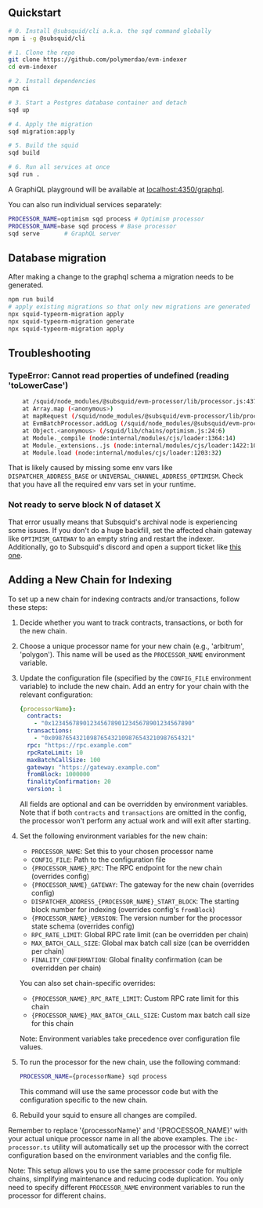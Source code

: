 ## Quickstart

```bash
# 0. Install @subsquid/cli a.k.a. the sqd command globally
npm i -g @subsquid/cli

# 1. Clone the repo
git clone https://github.com/polymerdao/evm-indexer
cd evm-indexer

# 2. Install dependencies
npm ci

# 3. Start a Postgres database container and detach
sqd up

# 4. Apply the migration
sqd migration:apply

# 5. Build the squid
sqd build

# 6. Run all services at once
sqd run .
```
A GraphiQL playground will be available at [localhost:4350/graphql](http://localhost:4350/graphql).

You can also run individual services separately:
```bash
PROCESSOR_NAME=optimism sqd process # Optimism processor
PROCESSOR_NAME=base sqd process # Base processor
sqd serve       # GraphQL server
```

## Database migration
After making a change to the graphql schema a migration needs to be generated.
```bash
npm run build
# apply existing migrations so that only new migrations are generated
npx squid-typeorm-migration apply
npx squid-typeorm-migration generate
npx squid-typeorm-migration apply
```

## Troubleshooting

### TypeError: Cannot read properties of undefined (reading 'toLowerCase')
```bash
    at /squid/node_modules/@subsquid/evm-processor/lib/processor.js:437:39
    at Array.map (<anonymous>)
    at mapRequest (/squid/node_modules/@subsquid/evm-processor/lib/processor.js:437:28)
    at EvmBatchProcessor.addLog (/squid/node_modules/@subsquid/evm-processor/lib/processor.js:195:20)
    at Object.<anonymous> (/squid/lib/chains/optimism.js:24:6)
    at Module._compile (node:internal/modules/cjs/loader:1364:14)
    at Module._extensions..js (node:internal/modules/cjs/loader:1422:10)
    at Module.load (node:internal/modules/cjs/loader:1203:32)
```
That is likely caused by missing some env vars like `DISPATCHER_ADDRESS_BASE` or `UNIVERSAL_CHANNEL_ADDRESS_OPTIMISM`.
Check that you have all the required env vars set in your runtime.

### Not ready to serve block N of dataset X
That error usually means that Subsquid's archival node is experiencing some issues.
If you don't do a huge backfill, set the affected chain gateway like `OPTIMISM_GATEWAY` to an empty string and restart the indexer.
Additionally, go to Subsquid's discord and open a support ticket like [this one](https://discord.com/channels/857105545135390731/1255998611716575263).


## Adding a New Chain for Indexing

To set up a new chain for indexing contracts and/or transactions, follow these steps:

1. Decide whether you want to track contracts, transactions, or both for the new chain.

2. Choose a unique processor name for your new chain (e.g., 'arbitrum', 'polygon'). This name will be used as the `PROCESSOR_NAME` environment variable.

3. Update the configuration file (specified by the `CONFIG_FILE` environment variable) to include the new chain. Add an entry for your chain with the relevant configuration:

   ```yaml
   {processorName}:
     contracts:
       - "0x1234567890123456789012345678901234567890"
     transactions:
       - "0x0987654321098765432109876543210987654321"
     rpc: "https://rpc.example.com"
     rpcRateLimit: 10
     maxBatchCallSize: 100
     gateway: "https://gateway.example.com"
     fromBlock: 1000000
     finalityConfirmation: 20
     version: 1
   ```

   All fields are optional and can be overridden by environment variables. Note that if both `contracts` and `transactions` are omitted in the config, the processor won't perform any actual work and will exit after starting.

4. Set the following environment variables for the new chain:

   - `PROCESSOR_NAME`: Set this to your chosen processor name
   - `CONFIG_FILE`: Path to the configuration file
   - `{PROCESSOR_NAME}_RPC`: The RPC endpoint for the new chain (overrides config)
   - `{PROCESSOR_NAME}_GATEWAY`: The gateway for the new chain (overrides config)
   - `DISPATCHER_ADDRESS_{PROCESSOR_NAME}_START_BLOCK`: The starting block number for indexing (overrides config's `fromBlock`)
   - `{PROCESSOR_NAME}_VERSION`: The version number for the processor state schema (overrides config)
   - `RPC_RATE_LIMIT`: Global RPC rate limit (can be overridden per chain)
   - `MAX_BATCH_CALL_SIZE`: Global max batch call size (can be overridden per chain)
   - `FINALITY_CONFIRMATION`: Global finality confirmation (can be overridden per chain)

   You can also set chain-specific overrides:
   - `{PROCESSOR_NAME}_RPC_RATE_LIMIT`: Custom RPC rate limit for this chain
   - `{PROCESSOR_NAME}_MAX_BATCH_CALL_SIZE`: Custom max batch call size for this chain

   Note: Environment variables take precedence over configuration file values.

5. To run the processor for the new chain, use the following command:

   ```bash
   PROCESSOR_NAME={processorName} sqd process
   ```

   This command will use the same processor code but with the configuration specific to the new chain.

6. Rebuild your squid to ensure all changes are compiled.

Remember to replace '{processorName}' and '{PROCESSOR_NAME}' with your actual unique processor name in all the above examples. The `ibc-processor.ts` utility will automatically set up the processor with the correct configuration based on the environment variables and the config file.

Note: This setup allows you to use the same processor code for multiple chains, simplifying maintenance and reducing code duplication. You only need to specify different `PROCESSOR_NAME` environment variables to run the processor for different chains.
